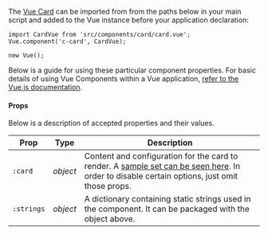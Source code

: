 The [Vue Card](#vue-card) can be imported from from the paths below in your main script and added to the Vue instance before your application declaration:

    import CardVue from 'src/components/card/card.vue';
    Vue.component('c-card', CardVue);

    new Vue();

Below is a guide for using these particular component properties. For basic details of using Vue Components within a Vue application, [refer to the Vue.js documentation](https://vuejs.org/v2/guide/components.html).

#### Props

Below is a description of accepted properties and their values.

Prop       | Type      | Description
-----------|-----------|-
`:card`    | *object*  | Content and configuration for the card to render. A [sample set can be seen here](https://github.com/CityOfNewYork/ACCESS-NYC-PATTERNS/blob/master/src/components/card/card.data.js). In order to disable certain options, just omit those props.
`:strings` | *object*  | A dictionary containing static strings used in the component. It can be packaged with the object above.
